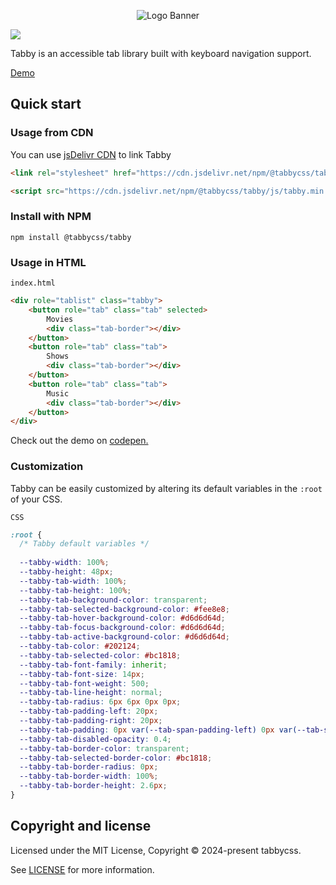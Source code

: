 <p align="center">
<img alt="Logo Banner" src="https://raw.githubusercontent.com/tabbycss/tabby/main/banner/tabby.gif"/>
<br/>

[![](https://data.jsdelivr.com/v1/package/npm/@tabbycss/tabby/badge)](https://www.jsdelivr.com/package/npm/@tabbycss/tabby)

<div align="left">Tabby is an accessible tab library built with keyboard navigation support.</div>
<div align="left">

[Demo](https://codepen.io/GreenestGoat/pen/dyxGLEQ)

## Quick start

### Usage from CDN

You can use [jsDelivr CDN](https://www.jsdelivr.com/package/npm/@tabbycss/tabby) to link Tabby

```html
<link rel="stylesheet" href="https://cdn.jsdelivr.net/npm/@tabbycss/tabby/css/tabby.min.css" />

<script src="https://cdn.jsdelivr.net/npm/@tabbycss/tabby/js/tabby.min.js"></script>
```

### Install with NPM

```shell
npm install @tabbycss/tabby
```

### Usage in HTML

```index.html```

```html
<div role="tablist" class="tabby">
    <button role="tab" class="tab" selected>
        Movies
        <div class="tab-border"></div>
    </button>
    <button role="tab" class="tab">
        Shows
        <div class="tab-border"></div>
    </button>
    <button role="tab" class="tab">
        Music
        <div class="tab-border"></div>
    </button>
</div>
```

Check out the demo on [codepen.](https://codepen.io/GreenestGoat/pen/dyxGLEQ)

### Customization

Tabby can be easily customized by altering its default variables in the ```:root``` of your CSS.

```CSS```

```CSS
:root {
  /* Tabby default variables */
  
  --tabby-width: 100%;
  --tabby-height: 48px;
  --tabby-tab-width: 100%;
  --tabby-tab-height: 100%;
  --tabby-tab-background-color: transparent;
  --tabby-tab-selected-background-color: #fee8e8;
  --tabby-tab-hover-background-color: #d6d6d64d;
  --tabby-tab-focus-background-color: #d6d6d64d;
  --tabby-tab-active-background-color: #d6d6d64d;
  --tabby-tab-color: #202124;
  --tabby-tab-selected-color: #bc1818;
  --tabby-tab-font-family: inherit;
  --tabby-tab-font-size: 14px;
  --tabby-tab-font-weight: 500;
  --tabby-tab-line-height: normal;
  --tabby-tab-radius: 6px 6px 0px 0px;
  --tabby-tab-padding-left: 20px;
  --tabby-tab-padding-right: 20px;
  --tabby-tab-padding: 0px var(--tab-span-padding-left) 0px var(--tab-span-padding-right);
  --tabby-tab-disabled-opacity: 0.4;
  --tabby-tab-border-color: transparent;
  --tabby-tab-selected-border-color: #bc1818;
  --tabby-tab-border-radius: 0px;
  --tabby-tab-border-width: 100%;
  --tabby-tab-border-height: 2.6px;
}
```

## Copyright and license

Licensed under the MIT License, Copyright © 2024-present tabbycss.

See [LICENSE](https://github.com/tabbycss/tabby/blob/main/LICENSE) for more information.
